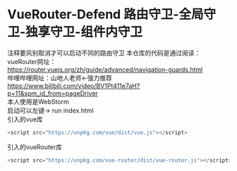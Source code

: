 # VueRouter-Defend 路由守卫-全局守卫-独享守卫-组件内守卫  
注释要风别取消才可以启动不同的路由守卫
本仓库的代码是通过阅读：  
vueRouter网址：  
<https://router.vuejs.org/zh/guide/advanced/navigation-guards.html>  
哔哩哔哩网址：山地人老师<-强力推荐  
<https://www.bilibili.com/video/BV1Pt411e7aH?p=11&spm_id_from=pageDriver>  
本人使用是WebStorm  
启动可以左键-> run index.html  
引入的vue库
``` javascript
<script src="https://unpkg.com/vue/dist/vue.js"></script>
```
引入的vueRouter库
``` javascript
<script src="https://unpkg.com/vue-router/dist/vue-router.js"></script>
```
